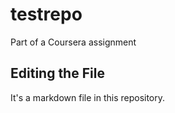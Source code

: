 # testrepo
Part of a Coursera assignment
## Editing the File

It's a markdown file in this repository.
